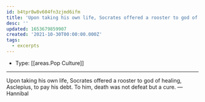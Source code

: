 ```yaml
---
id: b4tpr8w8v604fn3zjmd6ifm
title: 'Upon taking his own life, Socrates offered a rooster to god of healing...'
desc: ''
updated: 1653679859907
created: '2021-10-30T00:00:00.000Z'
tags:
  - excerpts
---
```


- Type: [[areas.Pop Culture]]

---

Upon taking his own life, Socrates offered a rooster to god of healing, Asclepius, to pay his debt. To him, death was not defeat but a cure. — Hannibal
